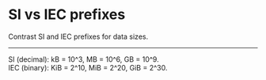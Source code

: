 # SI vs IEC prefixes

Contrast SI and IEC prefixes for data sizes.

---

SI (decimal): kB = 10^3, MB = 10^6, GB = 10^9.  
IEC (binary): KiB = 2^10, MiB = 2^20, GiB = 2^30.